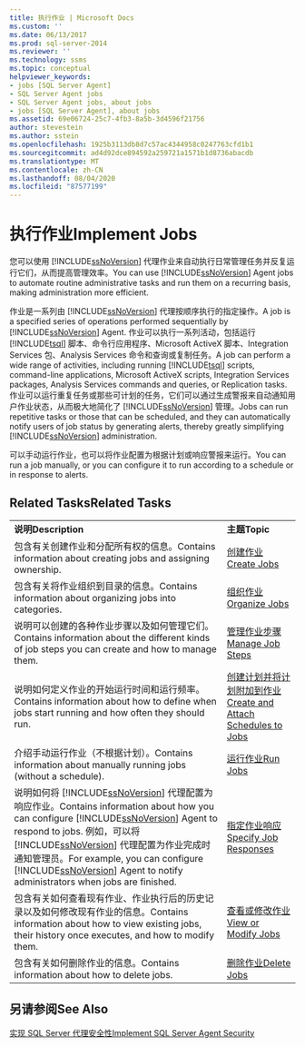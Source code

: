 ```yaml
---
title: 执行作业 | Microsoft Docs
ms.custom: ''
ms.date: 06/13/2017
ms.prod: sql-server-2014
ms.reviewer: ''
ms.technology: ssms
ms.topic: conceptual
helpviewer_keywords:
- jobs [SQL Server Agent]
- SQL Server Agent jobs
- SQL Server Agent jobs, about jobs
- jobs [SQL Server Agent], about jobs
ms.assetid: 69e06724-25c7-4fb3-8a5b-3d4596f21756
author: stevestein
ms.author: sstein
ms.openlocfilehash: 1925b3113db8d7c57ac4344958c0247763cfd1b1
ms.sourcegitcommit: ad4d92dce894592a259721a1571b1d8736abacdb
ms.translationtype: MT
ms.contentlocale: zh-CN
ms.lasthandoff: 08/04/2020
ms.locfileid: "87577199"
---
```

# <a name="implement-jobs"></a><span data-ttu-id="6dadd-102">执行作业</span><span class="sxs-lookup"><span data-stu-id="6dadd-102">Implement Jobs</span></span>
  <span data-ttu-id="6dadd-103">您可以使用 [!INCLUDE[ssNoVersion](../../includes/ssnoversion-md.md)] 代理作业来自动执行日常管理任务并反复运行它们，从而提高管理效率。</span><span class="sxs-lookup"><span data-stu-id="6dadd-103">You can use [!INCLUDE[ssNoVersion](../../includes/ssnoversion-md.md)] Agent jobs to automate routine administrative tasks and run them on a recurring basis, making administration more efficient.</span></span>  
  
 <span data-ttu-id="6dadd-104">作业是一系列由 [!INCLUDE[ssNoVersion](../../includes/ssnoversion-md.md)] 代理按顺序执行的指定操作。</span><span class="sxs-lookup"><span data-stu-id="6dadd-104">A job is a specified series of operations performed sequentially by [!INCLUDE[ssNoVersion](../../includes/ssnoversion-md.md)] Agent.</span></span> <span data-ttu-id="6dadd-105">作业可以执行一系列活动，包括运行 [!INCLUDE[tsql](../../includes/tsql-md.md)] 脚本、命令行应用程序、Microsoft ActiveX 脚本、Integration Services 包、Analysis Services 命令和查询或复制任务。</span><span class="sxs-lookup"><span data-stu-id="6dadd-105">A job can perform a wide range of activities, including running [!INCLUDE[tsql](../../includes/tsql-md.md)] scripts, command-line applications, Microsoft ActiveX scripts, Integration Services packages, Analysis Services commands and queries, or Replication tasks.</span></span> <span data-ttu-id="6dadd-106">作业可以运行重复任务或那些可计划的任务，它们可以通过生成警报来自动通知用户作业状态，从而极大地简化了 [!INCLUDE[ssNoVersion](../../includes/ssnoversion-md.md)] 管理。</span><span class="sxs-lookup"><span data-stu-id="6dadd-106">Jobs can run repetitive tasks or those that can be scheduled, and they can automatically notify users of job status by generating alerts, thereby greatly simplifying [!INCLUDE[ssNoVersion](../../includes/ssnoversion-md.md)] administration.</span></span>  
  
 <span data-ttu-id="6dadd-107">可以手动运行作业，也可以将作业配置为根据计划或响应警报来运行。</span><span class="sxs-lookup"><span data-stu-id="6dadd-107">You can run a job manually, or you can configure it to run according to a schedule or in response to alerts.</span></span>  
  
## <a name="related-tasks"></a><span data-ttu-id="6dadd-108">Related Tasks</span><span class="sxs-lookup"><span data-stu-id="6dadd-108">Related Tasks</span></span>  
  
|||  
|-|-|  
|<span data-ttu-id="6dadd-109">**说明**</span><span class="sxs-lookup"><span data-stu-id="6dadd-109">**Description**</span></span>|<span data-ttu-id="6dadd-110">**主题**</span><span class="sxs-lookup"><span data-stu-id="6dadd-110">**Topic**</span></span>|  
|<span data-ttu-id="6dadd-111">包含有关创建作业和分配所有权的信息。</span><span class="sxs-lookup"><span data-stu-id="6dadd-111">Contains information about creating jobs and assigning ownership.</span></span>|[<span data-ttu-id="6dadd-112">创建作业</span><span class="sxs-lookup"><span data-stu-id="6dadd-112">Create Jobs</span></span>](create-jobs.md)|  
|<span data-ttu-id="6dadd-113">包含有关将作业组织到目录的信息。</span><span class="sxs-lookup"><span data-stu-id="6dadd-113">Contains information about organizing jobs into categories.</span></span>|[<span data-ttu-id="6dadd-114">组织作业</span><span class="sxs-lookup"><span data-stu-id="6dadd-114">Organize Jobs</span></span>](organize-jobs.md)|  
|<span data-ttu-id="6dadd-115">说明可以创建的各种作业步骤以及如何管理它们。</span><span class="sxs-lookup"><span data-stu-id="6dadd-115">Contains information about the different kinds of job steps you can create and how to manage them.</span></span>|[<span data-ttu-id="6dadd-116">管理作业步骤</span><span class="sxs-lookup"><span data-stu-id="6dadd-116">Manage Job Steps</span></span>](manage-job-steps.md)|  
|<span data-ttu-id="6dadd-117">说明如何定义作业的开始运行时间和运行频率。</span><span class="sxs-lookup"><span data-stu-id="6dadd-117">Contains information about how to define when jobs start running and how often they should run.</span></span>|[<span data-ttu-id="6dadd-118">创建计划并将计划附加到作业</span><span class="sxs-lookup"><span data-stu-id="6dadd-118">Create and Attach Schedules to Jobs</span></span>](create-and-attach-schedules-to-jobs.md)|  
|<span data-ttu-id="6dadd-119">介绍手动运行作业（不根据计划）。</span><span class="sxs-lookup"><span data-stu-id="6dadd-119">Contains information about manually running jobs (without a schedule).</span></span>|[<span data-ttu-id="6dadd-120">运行作业</span><span class="sxs-lookup"><span data-stu-id="6dadd-120">Run Jobs</span></span>](run-jobs.md)|  
|<span data-ttu-id="6dadd-121">说明如何将 [!INCLUDE[ssNoVersion](../../includes/ssnoversion-md.md)] 代理配置为响应作业。</span><span class="sxs-lookup"><span data-stu-id="6dadd-121">Contains information about how you can configure [!INCLUDE[ssNoVersion](../../includes/ssnoversion-md.md)] Agent to respond to jobs.</span></span> <span data-ttu-id="6dadd-122">例如，可以将 [!INCLUDE[ssNoVersion](../../includes/ssnoversion-md.md)] 代理配置为作业完成时通知管理员。</span><span class="sxs-lookup"><span data-stu-id="6dadd-122">For example, you can configure [!INCLUDE[ssNoVersion](../../includes/ssnoversion-md.md)] Agent to notify administrators when jobs are finished.</span></span>|[<span data-ttu-id="6dadd-123">指定作业响应</span><span class="sxs-lookup"><span data-stu-id="6dadd-123">Specify Job Responses</span></span>](specify-job-responses.md)|  
|<span data-ttu-id="6dadd-124">包含有关如何查看现有作业、作业执行后的历史记录以及如何修改现有作业的信息。</span><span class="sxs-lookup"><span data-stu-id="6dadd-124">Contains information about how to view existing jobs, their history once executes, and how to modify them.</span></span>|[<span data-ttu-id="6dadd-125">查看或修改作业</span><span class="sxs-lookup"><span data-stu-id="6dadd-125">View or Modify Jobs</span></span>](view-or-modify-jobs.md)|  
|<span data-ttu-id="6dadd-126">包含有关如何删除作业的信息。</span><span class="sxs-lookup"><span data-stu-id="6dadd-126">Contains information about how to delete jobs.</span></span>|[<span data-ttu-id="6dadd-127">删除作业</span><span class="sxs-lookup"><span data-stu-id="6dadd-127">Delete Jobs</span></span>](delete-jobs.md)|  
  
## <a name="see-also"></a><span data-ttu-id="6dadd-128">另请参阅</span><span class="sxs-lookup"><span data-stu-id="6dadd-128">See Also</span></span>  
 [<span data-ttu-id="6dadd-129">实现 SQL Server 代理安全性</span><span class="sxs-lookup"><span data-stu-id="6dadd-129">Implement SQL Server Agent Security</span></span>](implement-sql-server-agent-security.md)  
  
  
